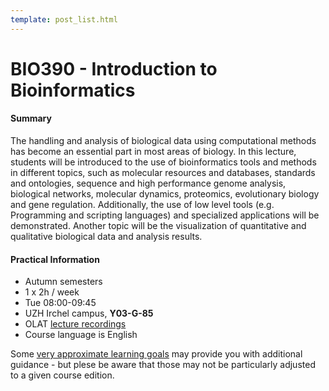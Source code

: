 ```yaml
---
template: post_list.html
---
```


# BIO390 - Introduction to Bioinformatics

#### Summary

The handling and analysis of biological data using computational methods has become an essential part in most areas of biology. In this lecture, students will be introduced to the use of bioinformatics tools and methods in different topics, such as molecular resources and databases, standards and ontologies, sequence and high performance genome analysis, biological networks, molecular dynamics, proteomics, evolutionary biology and gene regulation. Additionally, the use of low level tools (e.g. Programming and scripting languages) and specialized applications will be demonstrated. Another topic will be the visualization of quantitative and qualitative biological data and analysis results.

#### Practical Information

* Autumn semesters
* 1 x 2h / week
* Tue 08:00-09:45
* UZH Irchel campus, **Y03-G-85**
* OLAT [lecture recordings](https://lms.uzh.ch/auth/RepositoryEntry/17064820858/CourseNode/104195425228088)
* Course language is English

Some [very approximate learning goals](/courses/UZH-BIO390/learning-goals/) may provide
you with additional guidance - but plese be aware that those may not be particularly adjusted
to a given course edition. 

